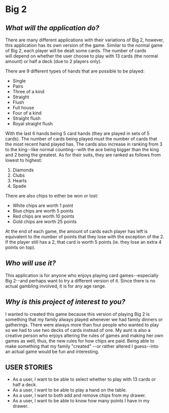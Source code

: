 # Big 2

## ***What will the application do?***

There are many different applications with their variations of Big 2, however, this application has its own version of
the game. Similar to the normal game of Big 2, each player will be dealt some cards. The number of cards  
will depend on whether the user choose to play with 13 cards (the normal amount) or half a deck (due to 2 players only).

There are 9 different types of hands that are possible to be played:
- Single
- Pairs
- Three of a kind
- Straight
- Flush
- Full house
- Four of a kind
- Straight flush
- Royal straight flush

With the last 6 hands being 5 card hands (they are played in sets of 5 cards). The number of cards being played must 
the number of cards that the most recent hand played has.
The cards also increase in ranking from 3 to the king--like normal counting--with the ace being bigger than the king 
and 2 being the greatest. As for their suits, they are ranked as follows from lowest to highest:
1. Diamonds
2. Clubs
3. Hearts
4. Spade

There are also chips to either be won or lost:
- White chips are worth 1 point
- Blue chips are worth 5 points
- Red chips are worth 10 points
- Gold chips are worth 25 points

At the end of each game, the amount of cards each player has left is equivalent to the number of points 
that they lose with the exception of the 2. If the player still has a 2, that card is worth 5 points (ie. they 
lose an extra 4 points on top).

## ***Who will use it?***

This application is for anyone who enjoys playing card games--especially Big 2--and perhaps want to try a different 
version of it. Since there is no actual gambling involved, it is for any age range.

## ***Why is this project of interest to you?***

I wanted to created this game because this version of playing Big 2 is something that my family always played whenever 
we had family dinners or gatherings. There were always more than four people who wanted to play so we had to use two 
decks of cards instead of one. My aunt is also a creative person who enjoys altering the rules of games and making her 
own games as well, thus, the new rules for how chips are paid. Being able to make something that my family "created" 
--or rather altered I guess--into an actual game would be fun and interesting.


## USER STORIES

- As a user, I want to be able to select whether to play with 13 cards or half a deck.
- As a user, I want to be able to play a hand on the table.
- As a user, I want to both add and remove chips from my drawer.
- As a user, I want to be able to know how many points I have in my drawer.
